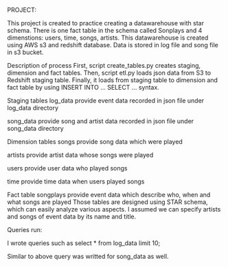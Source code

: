 PROJECT:

This project is created to practice creating a datawarehouse with star schema.  There is one fact table in the schema called Sonplays and 4 dimenstions: users, time, songs, artists. This datawarehouse is created using AWS s3 and redshift database. Data is stored in log file and song file in s3 bucket.  

Description of process
First, script create_tables.py creates staging, dimension and fact tables. Then, script etl.py loads json data from S3 to Redshift staging table. Finally, it loads from staging table to dimension and fact table by using INSERT INTO ... SELECT ... syntax.

Staging tables
log_data provide event data recorded in json file under log_data directory

song_data provide song and artist data recorded in json file under song_data directory

Dimension tables
songs provide song data which were played

artists provide artist data whose songs were played

users provide user data who played songs

time provide time data when users played songs

Fact table
songplays provide event data which describe who, when and what songs are played
Those tables are designed using STAR schema, which can easily analyze various aspects. I assumed we can specify artists and songs of event data by its name and title.


Queries run:

I wrote queries such as select * from log_data limit 10;

Similar to above query was writted for song_data as well. 

